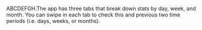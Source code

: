 ABCDEFGH.The app has three tabs that break down stats by day, week, and month.
You can swipe in each tab to check this and previous two time periods (i.e. days, weeks, or months).
